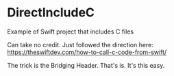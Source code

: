 # DirectIncludeC

Example of Swift project that includes C files

Can take no credit. Just followed the direction here: https://theswiftdev.com/how-to-call-c-code-from-swift/

The trick is the Bridging Header. That's is. It's this easy. 
